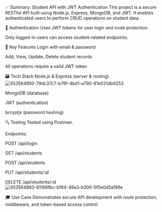 ✅ Summary: Student API with JWT Authentication This project is a secure RESTful API built using Node.js, Express, MongoDB, and JWT. It enables authenticated users to perform CRUD operations on student data.

🔐 Authentication Uses JWT tokens for user login and route protection.

Only logged-in users can access student-related endpoints.

🧱 Key Features Login with email & password

Add, View, Update, Delete student records

All operations require a valid JWT token

🗃️ Tech Stack Node.js & Express (server & routing)
![453564950-79dc37c7-b76f-4bd1-a790-81e021db9253](https://github.com/user-attachments/assets/9da369a6-f486-4ca8-bd35-e14d55ddeb2d)

MongoDB (database)

JWT (authentication)

bcryptjs (password hashing)

🔍 Testing Tested using Postman.

Endpoints:

POST /api/login

GET /api/students

POST /api/students

PUT /api/students/:id

DELETE /api/students/:id![453564863-81166fbc-bf84-49a3-b306-5f5e0d5a196e](https://github.com/user-attachments/assets/bfae1efa-3bea-4010-b930-5ab07a0ad92e)


🎓 Use Case Demonstrates secure API development with route protection, middleware, and token-based access control.
